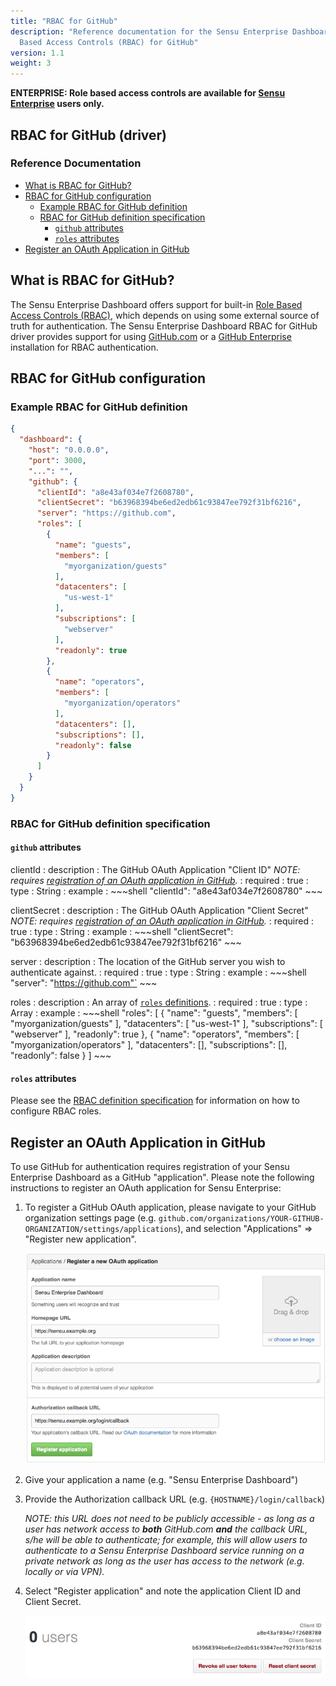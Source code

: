 ```yaml
---
title: "RBAC for GitHub"
description: "Reference documentation for the Sensu Enterprise Dashboard Role
  Based Access Controls (RBAC) for GitHub"
version: 1.1
weight: 3
---
```


**ENTERPRISE: Role based access controls are available for [Sensu Enterprise][6]
users only.**

## RBAC for GitHub (driver)

### Reference Documentation

- [What is RBAC for GitHub?](#what-is-rbac-for-github)
- [RBAC for GitHub configuration](#rbac-for-github-configuration)
  - [Example RBAC for GitHub definition](#example-rbac-for-github-definition)
  - [RBAC for GitHub definition specification](#rbac-for-github-definition-specification)
    - [`github` attributes](#github-attributes)
    - [`roles` attributes](#roles-attributes)
- [Register an OAuth Application in GitHub](#register-an-oauth-application-in-github)

## What is RBAC for GitHub?

The Sensu Enterprise Dashboard offers support for built-in [Role Based Access
Controls (RBAC)][0], which depends on using some external source of truth for
authentication. The Sensu Enterprise Dashboard RBAC for GitHub driver provides
support for using [GitHub.com][1] or a [GitHub Enterprise][2] installation for
RBAC authentication.

## RBAC for GitHub configuration

### Example RBAC for GitHub definition

~~~ json
{
  "dashboard": {
    "host": "0.0.0.0",
    "port": 3000,
    "...": "",
    "github": {
      "clientId": "a8e43af034e7f2608780",
      "clientSecret": "b63968394be6ed2edb61c93847ee792f31bf6216",
      "server": "https://github.com",
      "roles": [
        {
          "name": "guests",
          "members": [
            "myorganization/guests"
          ],
          "datacenters": [
            "us-west-1"
          ],
          "subscriptions": [
            "webserver"
          ],
          "readonly": true
        },
        {
          "name": "operators",
          "members": [
            "myorganization/operators"
          ],
          "datacenters": [],
          "subscriptions": [],
          "readonly": false
        }
      ]
    }    
  }
}
~~~

### RBAC for GitHub definition specification

#### `github` attributes

clientId
: description
  : The GitHub OAuth Application "Client ID"
    _NOTE: requires [registration of an OAuth application in GitHub][3]._
: required
  : true
: type
  : String
: example
  : ~~~shell
    "clientId": "a8e43af034e7f2608780"
    ~~~

clientSecret
: description
  : The GitHub OAuth Application "Client Secret"
  _NOTE: requires [registration of an OAuth application in GitHub][3]._
: required
  : true
: type
  : String
: example
  : ~~~shell
    "clientSecret": "b63968394be6ed2edb61c93847ee792f31bf6216"
    ~~~

server
: description
  : The location of the GitHub server you wish to authenticate against.
: required
  : true
: type
  : String
: example
  : ~~~shell
    "server": "https://github.com"`
    ~~~

roles
: description
  : An array of [`roles` definitions][4].
: required
  : true
: type
  : Array
: example
  : ~~~shell
    "roles": [
      {
        "name": "guests",
        "members": [
          "myorganization/guests"
        ],
        "datacenters": [
          "us-west-1"
        ],
        "subscriptions": [
          "webserver"
        ],
        "readonly": true
      },
      {
        "name": "operators",
        "members": [
          "myorganization/operators"
        ],
        "datacenters": [],
        "subscriptions": [],
        "readonly": false
      }
    ]
    ~~~

#### `roles` attributes

Please see the [RBAC definition specification][5] for information on how to
configure RBAC roles.

## Register an OAuth Application in GitHub

To use GitHub for authentication requires registration of your Sensu Enterprise
Dashboard as a GitHub "application". Please note the following instructions to
register an OAuth application for Sensu Enterprise:

1. To register a GitHub OAuth application, please navigate to your GitHub
   organization settings page (e.g.
   `github.com/organizations/YOUR-GITHUB-ORGANIZATION/settings/applications`),
   and selection "Applications" => "Register new application".

   ![](../../img/enterprise-dashboard-github-app.png)

2. Give your application a name (e.g. "Sensu Enterprise Dashboard")

3. Provide the Authorization callback URL (e.g. `{HOSTNAME}/login/callback`)

   _NOTE: this URL does not need to be publicly accessible - as long as a user
   has network access to **both** GitHub.com **and** the callback URL, s/he will
   be able to authenticate; for example, this will allow users to authenticate
   to a Sensu Enterprise Dashboard service running on a private network as long
   as the user has access to the network (e.g. locally or via VPN)._

4. Select "Register application" and note the application Client ID and Client
   Secret.

   ![](../../img/enterprise-dashboard-github-secret.png)


[?]:  #
[0]:  overview.html
[1]:  https://github.com
[2]:  https://enterprise.github.com/home
[3]:  #register-an-oauth-application-in-github
[4]:  #roles-attributes
[5]:  overview.html#roles-attributes
[6]:  /enterprise
